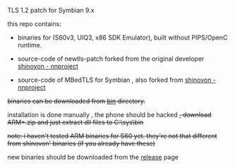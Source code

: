 TLS 1.2 patch for Symbian 9.x 

this repo contains:

* binaries for (S60v3, UIQ3,  x86 SDK Emulator),  built without PIPS/OpenC runtime.


* source-code of newtls-patch forked from the original developer [shinovon - nnproject](https://github.com/shinovon/newtls)


* source-code of  MBedTLS for Symbian , also forked from [shinovon - nnproject](https://github.com/shinovon/mbedtls-symbian)

~~binaries can be downloaded from [bin](./bin) directory.~~

installation is done manually , the phone should be hacked ~~, download ARM*.zip and just extract dll files to C:\\sys\\bin~~

~~note: i haven't tested ARM binaries for S60 yet.  they're not that different from shinovon' binaries (if you already have these)~~

new binaries should be downloaded from the [release](https://github.com/JigokuMaster/Symbian-TLS-Patch/releases) page